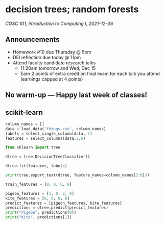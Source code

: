 # decision trees; random forests
_COSC 101, Introduction to Computing I, 2021-12-06_

## Announcements
* Homework #10 due Thursday @ 5pm
* DEI reflection due today @ 11pm
* Attend faculty candidate research talks
    * 11:20am tomorrow and Wed, Dec 15
    * Earn 2 points of extra credit on final exam for each talk you attend (earnings capped at 4 points)

## No warm-up — Happy last week of classes!

## scikit-learn


```python
column_names = []
data = load_data('things.csv', column_names)
labels = select_single_column(data, 1)
features = select_columns(data,2,6)
```


```python
from sklearn import tree
```


```python
dtree = tree.DecisionTreeClassifier()
```


```python
dtree.fit(features, labels)
```


```python
print(tree.export_text(dtree, feature_names=column_names[2:6]))
```


```python
train_features = [0, 0, 0, 8]
```


```python
pigeon_features = [1, 0, 2, 0]
kite_features = [0, 0, 0, 0]
predict_features = [pigeon_features, kite_features]
predictions = dtree.predict(predict_features)
print("Pigeon", predictions[0])
print("Kite", predictions[1])
```
